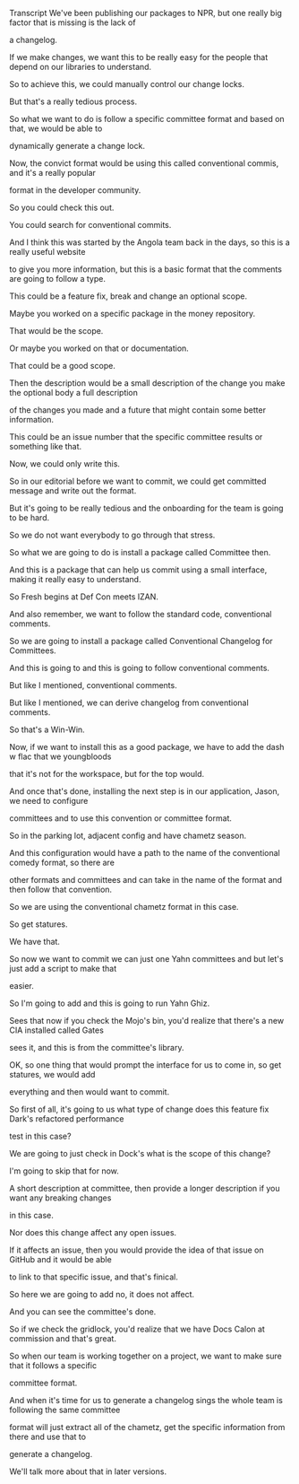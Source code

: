 Transcript
We've been publishing our packages to NPR, but one really big factor that is missing is the lack of

a changelog.

If we make changes, we want this to be really easy for the people that depend on our libraries to understand.

So to achieve this, we could manually control our change locks.

But that's a really tedious process.

So what we want to do is follow a specific committee format and based on that, we would be able to

dynamically generate a change lock.

Now, the convict format would be using this called conventional commis, and it's a really popular

format in the developer community.

So you could check this out.

You could search for conventional commits.

And I think this was started by the Angola team back in the days, so this is a really useful website

to give you more information, but this is a basic format that the comments are going to follow a type.

This could be a feature fix, break and change an optional scope.

Maybe you worked on a specific package in the money repository.

That would be the scope.

Or maybe you worked on that or documentation.

That could be a good scope.

Then the description would be a small description of the change you make the optional body a full description

of the changes you made and a future that might contain some better information.

This could be an issue number that the specific committee results or something like that.

Now, we could only write this.

So in our editorial before we want to commit, we could get committed message and write out the format.

But it's going to be really tedious and the onboarding for the team is going to be hard.

So we do not want everybody to go through that stress.

So what we are going to do is install a package called Committee then.

And this is a package that can help us commit using a small interface, making it really easy to understand.

So Fresh begins at Def Con meets IZAN.

And also remember, we want to follow the standard code, conventional comments.

So we are going to install a package called Conventional Changelog for Committees.

And this is going to and this is going to follow conventional comments.

But like I mentioned, conventional comments.

But like I mentioned, we can derive changelog from conventional comments.

So that's a Win-Win.

Now, if we want to install this as a good package, we have to add the dash w flac that we youngbloods

that it's not for the workspace, but for the top would.

And once that's done, installing the next step is in our application, Jason, we need to configure

committees and to use this convention or committee format.

So in the parking lot, adjacent config and have chametz season.

And this configuration would have a path to the name of the conventional comedy format, so there are

other formats and committees and can take in the name of the format and then follow that convention.

So we are using the conventional chametz format in this case.

So get statures.

We have that.

So now we want to commit we can just one Yahn committees and but let's just add a script to make that

easier.

So I'm going to add and this is going to run Yahn Ghiz.

Sees that now if you check the Mojo's bin, you'd realize that there's a new CIA installed called Gates

sees it, and this is from the committee's library.

OK, so one thing that would prompt the interface for us to come in, so get statures, we would add

everything and then would want to commit.

So first of all, it's going to us what type of change does this feature fix Dark's refactored performance

test in this case?

We are going to just check in Dock's what is the scope of this change?

I'm going to skip that for now.

A short description at committee, then provide a longer description if you want any breaking changes

in this case.

Nor does this change affect any open issues.

If it affects an issue, then you would provide the idea of that issue on GitHub and it would be able

to link to that specific issue, and that's finical.

So here we are going to add no, it does not affect.

And you can see the committee's done.

So if we check the gridlock, you'd realize that we have Docs Calon at commission and that's great.

So when our team is working together on a project, we want to make sure that it follows a specific

committee format.

And when it's time for us to generate a changelog sings the whole team is following the same committee

format will just extract all of the chametz, get the specific information from there and use that to

generate a changelog.

We'll talk more about that in later versions.
